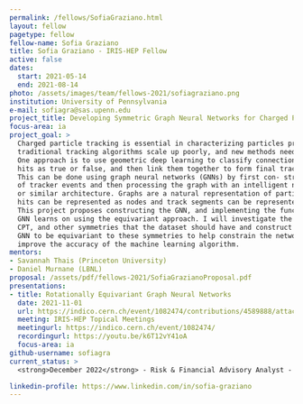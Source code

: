 ```yaml
---
permalink: /fellows/SofiaGraziano.html
layout: fellow
pagetype: fellow
fellow-name: Sofia Graziano
title: Sofia Graziano - IRIS-HEP Fellow
active: false
dates:
  start: 2021-05-14
  end: 2021-08-14
photo: /assets/images/team/fellows-2021/sofiagraziano.png
institution: University of Pennsylvania
e-mail: sofiagra@sas.upenn.edu
project_title: Developing Symmetric Graph Neural Networks for Charged Particle Tracking
focus-area: ia
project_goal: >
  Charged particle tracking is essential in characterizing particles produced in colliders;
  traditional tracking algorithms scale up poorly, and new methods need to be developed.
  One approach is to use geometric deep learning to classify connections between tracker
  hits as true or false, and then link them together to form final track candidates.
  This can be done using graph neural networks (GNNs) by first con- structing a graph
  of tracker events and then processing the graph with an intelligent network (IN)
  or similar architecture. Graphs are a natural representation of particle data because
  hits can be represented as nodes and track segments can be represented as edges.
  This project proposes constructing the GNN, and implementing the function that the
  GNN learns on using the equivariant approach. I will investigate the rotational,
  CPT, and other symmetries that the dataset should have and construct and train the
  GNN to be equivariant to these symmetries to help constrain the network size and
  improve the accuracy of the machine learning algorithm.
mentors:
- Savannah Thais (Princeton University)
- Daniel Murnane (LBNL)
proposal: /assets/pdf/fellows-2021/SofiaGrazianoProposal.pdf
presentations:
- title: Rotationally Equivariant Graph Neural Networks
  date: 2021-11-01
  url: https://indico.cern.ch/event/1082474/contributions/4589888/attachments/2337501/3984346/Rotationally%20Equivariant%20Graph%20Neural%20Networks.pdf
  meeting: IRIS-HEP Topical Meetings
  meetingurl: https://indico.cern.ch/event/1082474/
  recordingurl: https://youtu.be/k6T12vY41oA
  focus-area: ia
github-username: sofiagra
current_status: >
  <strong>December 2022</strong> - Risk & Financial Advisory Analyst - Technology at Deloitte

linkedin-profile: https://www.linkedin.com/in/sofia-graziano
---
```

